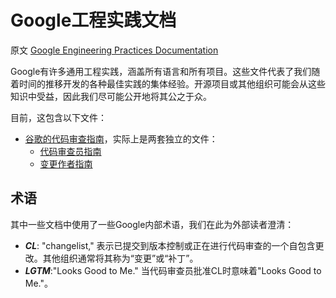 # Google工程实践文档
原文 [Google Engineering Practices Documentation](https://github.com/google/eng-practices)

Google有许多通用工程实践，涵盖所有语言和所有项目。这些文件代表了我们随着时间的推移开发的各种最佳实践的集体经验。开源项目或其他组织可能会从这些知识中受益，因此我们尽可能公开地将其公之于众。

目前，这包含以下文件：
- [谷歌的代码审查指南](review/index.md)，实际上是两套独立的文件：
  - [代码审查员指南](review/reviewer/index.md)
  - [变更作者指南](review/developers/index.md)

## 术语
其中一些文档中使用了一些Google内部术语，我们在此为外部读者澄清：

- ***CL***: "changelist," 表示已提交到版本控制或正在进行代码审查的一个自包含更改。其他组织通常将其称为“变更”或“补丁”。
- ***LGTM***:"Looks Good to Me." 当代码审查员批准CL时意味着"Looks Good to Me."。
